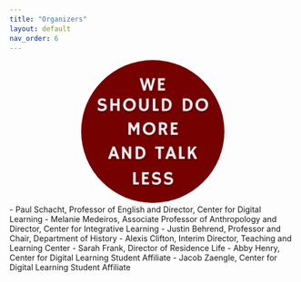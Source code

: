 ```yaml
---
title: "Organizers"
layout: default
nav_order: 6
---
```

<div style="text-align:center;">
<img src="assets/do-more-talk-less.png" width="50%" style="border-radius:50%;" alt="Motto: We should do more and talk less" />
</div>
- Paul Schacht, Professor of English and Director, Center for Digital Learning
- Melanie Medeiros, Associate Professor of Anthropology and Director, Center for Integrative Learning
- Justin Behrend, Professor and Chair, Department of History
- Alexis Clifton, Interim Director, Teaching and Learning Center
- Sarah Frank, Director of Residence Life
- Abby Henry, Center for Digital Learning Student Affiliate
- Jacob Zaengle, Center for Digital Learning Student Affiliate